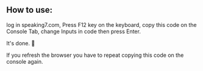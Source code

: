 How to use:
----------
log in speaking7.com, Press F12 key on the keyboard, copy this code on the Console Tab, change Inputs in code then press Enter.

It's done. 🙂

If you refresh the browser you have to repeat copying this code on the console again.
